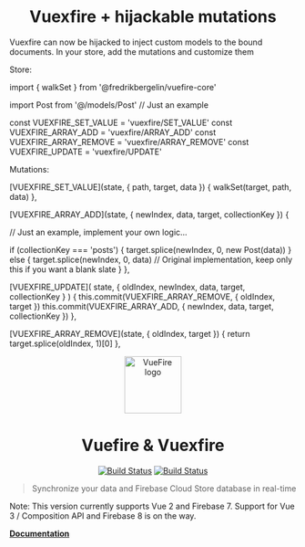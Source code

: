 <h1 align="center">Vuexfire + hijackable mutations</h1>

Vuexfire can now be hijacked to inject custom models to the bound documents. In your store, add the mutations and customize them 

Store:

import { walkSet } from '@fredrikbergelin/vuefire-core'

import Post from '@/models/Post' // Just an example

const VUEXFIRE_SET_VALUE = 'vuexfire/SET_VALUE'
const VUEXFIRE_ARRAY_ADD = 'vuexfire/ARRAY_ADD'
const VUEXFIRE_ARRAY_REMOVE = 'vuexfire/ARRAY_REMOVE'
const VUEXFIRE_UPDATE = 'vuexfire/UPDATE'

Mutations: 

[VUEXFIRE_SET_VALUE](state, { path, target, data }) {
  walkSet(target, path, data)
},

[VUEXFIRE_ARRAY_ADD](state, { newIndex, data, target, collectionKey }) {

  // Just an example, implement your own logic...
  
  if (collectionKey === 'posts') {
    target.splice(newIndex, 0, new Post(data))
  } else {
    target.splice(newIndex, 0, data) // Original implementation, keep only this if you want a blank slate
  }
},

[VUEXFIRE_UPDATE](
  state,
  { oldIndex, newIndex, data, target, collectionKey }
) {
  this.commit(VUEXFIRE_ARRAY_REMOVE, { oldIndex, target })
  this.commit(VUEXFIRE_ARRAY_ADD, { newIndex, data, target, collectionKey })
},

[VUEXFIRE_ARRAY_REMOVE](state, { oldIndex, target }) {
  return target.splice(oldIndex, 1)[0]
},

<p align="center"><a href="https://vuefire.vuejs.org" target="_blank" rel="noopener noreferrer"><img width="100" src="https://vuefire.vuejs.org/vuefire-logo.svg" alt="VueFire logo"></a></p>

<h1 align="center">Vuefire & Vuexfire</h1>
<p align="center">
  <a href="https://circleci.com/gh/vuejs/vuefire"><img src="https://badgen.net/circleci/github/vuejs/vuefire" alt="Build Status"></a>
  <a href="https://codecov.io/github/vuejs/vuefire"><img src="https://badgen.net/codecov/c/github/vuejs/vuefire" alt="Build Status"></a>
</p>

> Synchronize your data and Firebase Cloud Store database in real-time

Note: This version currently supports Vue 2 and Firebase 7. Support for Vue 3 / Composition API and Firebase 8 is on the way.

[**Documentation**](https://vuefire.vuejs.org)
